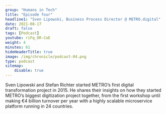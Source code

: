```yaml
---
group: "Humans in Tech"
title: "Episode four"
headline1: "Sven Lipowski, Business Process Director @ METRO.digital"
date: 2021-08-17
draft: false
tags: [Podcast]
youtube: riFq_OR-CoE
weight: 4
minutes: 61
hideHeaderTitle: true
image: /img/chronicle/podcast-04.png
type: podcast
sitemap:
    disable: true
---
```


Sven Lipowski and Stefan Richter started METRO’s first digital transformation project in 2015. He shares their insights on how they started METRO’s biggest digitization project together, from the first workshop until making €4 billion turnover per year with a highly scalable microservice platform running in 24 countries.
